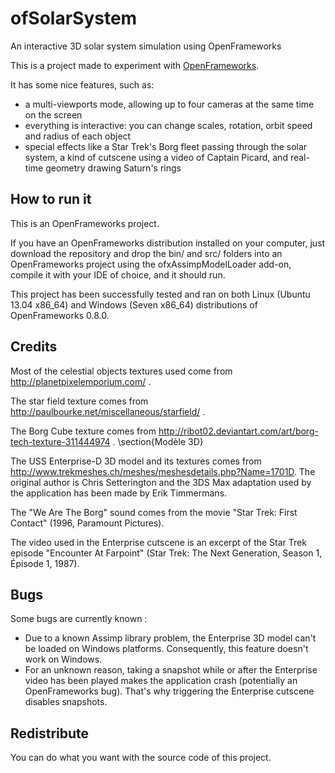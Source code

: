 ofSolarSystem
=============

An interactive 3D solar system simulation using OpenFrameworks

This is a project made to experiment with [OpenFrameworks](http://openframeworks.cc).

It has some nice features, such as:
  * a multi-viewports mode, allowing up to four cameras at the same time on the screen
  * everything is interactive: you can change scales, rotation, orbit speed and radius of each object
  * special effects like a Star Trek's Borg fleet passing through the solar system, a kind of cutscene using a video of Captain Picard, and real-time geometry drawing Saturn's rings


How to run it
-------------

This is an OpenFrameworks project.

If you have an OpenFrameworks distribution installed on your computer, just download the repository and drop the bin/ and src/ folders into an OpenFrameworks project using the ofxAssimpModelLoader add-on, compile it with your IDE of choice, and it should run.

This project has been successfully tested and ran on both Linux (Ubuntu 13.04 x86_64) and Windows (Seven x86_64) distributions of OpenFrameworks 0.8.0.

Credits
-------

Most of the celestial objects textures used come from http://planetpixelemporium.com/ .

The star field texture comes from http://paulbourke.net/miscellaneous/starfield/ .

The Borg Cube texture comes from http://ribot02.deviantart.com/art/borg-tech-texture-311444974 .
\section{Modèle 3D}

The USS Enterprise-D 3D model and its textures comes from http://www.trekmeshes.ch/meshes/meshesdetails.php?Name=1701D. The original author is Chris Setterington and the 3DS Max adaptation used by the application has been made by Erik Timmermans.

The "We Are The Borg" sound comes from the movie "Star Trek: First Contact" (1996, Paramount Pictures).

The video used in the Enterprise cutscene is an excerpt of the Star Trek episode "Encounter At Farpoint" (Star Trek: The Next Generation, Season 1, Épisode 1, 1987).


Bugs
----

Some bugs are currently known :
  * Due to a known Assimp library problem, the Enterprise 3D model can't be loaded on Windows platforms. Consequently, this feature doesn't work on Windows.
  * For an unknown reason, taking a snapshot while or after the Enterprise video has been played makes the application crash (potentially an OpenFrameworks bug). That's why triggering the Enterprise cutscene disables snapshots.


Redistribute
------------

You can do what you want with the source code of this project.
